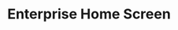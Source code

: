 ---
title: Enterprise Home Screen
img: ekb_logo.png
layout: list-mx.html
menu:
  title: Enterprise Home Screen
  items:
    - title: About
      url: /enterprise-keyboard/1-0/guide/about
    - title: Setup
      url: /enterprise-keyboard/1-0/guide/setup
    - title: Configuration
      url: /enterprise-keyboard/1-0/guide/settings
    - icon: fa fa-search
      url: /enterprise-keyboard/1-0/search
    - icon: fa fa-download
      url: /enterprise-keyboard/1-0/download
---